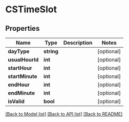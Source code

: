 # CSTimeSlot

## Properties
Name | Type | Description | Notes
------------ | ------------- | ------------- | -------------
**dayType** | **string** |  | [optional] 
**usualHourId** | **int** |  | [optional] 
**startHour** | **int** |  | [optional] 
**startMinute** | **int** |  | [optional] 
**endHour** | **int** |  | [optional] 
**endMinute** | **int** |  | [optional] 
**isValid** | **bool** |  | [optional] 

[[Back to Model list]](../README.md#documentation-for-models) [[Back to API list]](../README.md#documentation-for-api-endpoints) [[Back to README]](../README.md)


